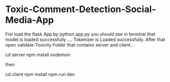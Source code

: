 # Toxic-Comment-Detection-Social-Media-App
Fist load the flask App by python app.py
you should see in terminal that model is loaded successfully .... Tokenizer is Loaded successfully.
After that open validate-Toxicity Folder that contains server and client..

cd server
npm install
nodemon

then 

cd client
npm install
npm run dev



